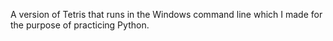 A version of Tetris that runs in the Windows command line which I made for the purpose of practicing Python.
